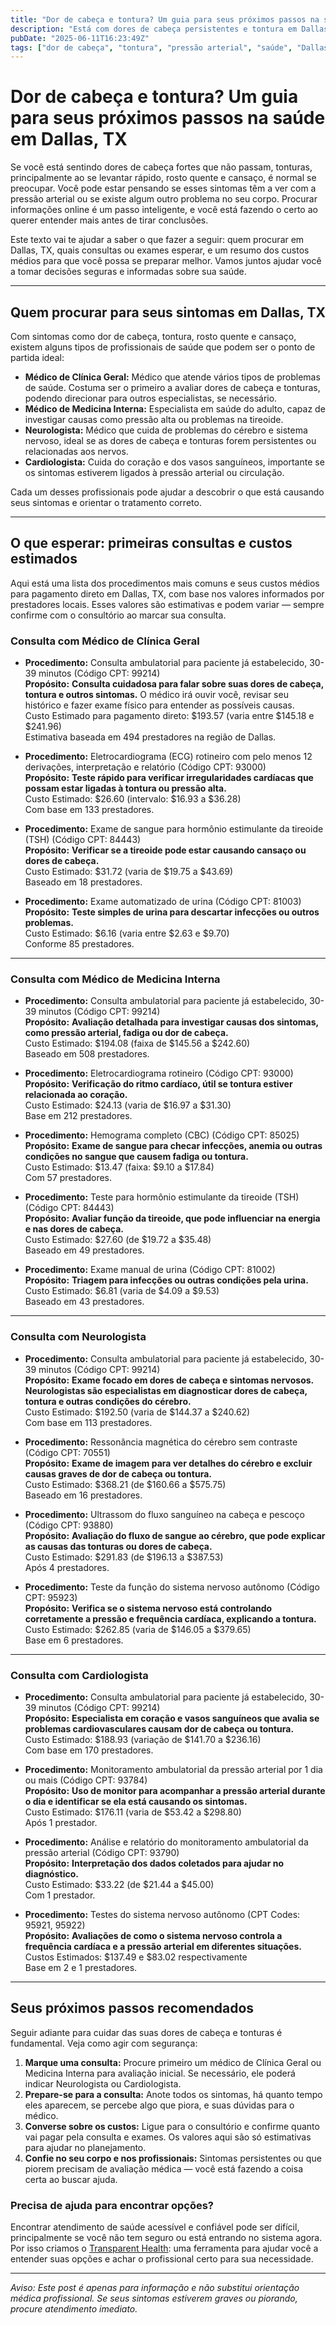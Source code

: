 ```yaml
---
title: "Dor de cabeça e tontura? Um guia para seus próximos passos na saúde em Dallas, TX"
description: "Está com dores de cabeça persistentes e tontura em Dallas? Saiba quem consultar, o que esperar e os custos estimados para seus próximos cuidados médicos."
pubDate: "2025-06-11T16:23:49Z"
tags: ["dor de cabeça", "tontura", "pressão arterial", "saúde", "Dallas", "neurologia", "cardiologia", "clínica geral", "medicina interna"]
---
```


# Dor de cabeça e tontura? Um guia para seus próximos passos na saúde em Dallas, TX

Se você está sentindo dores de cabeça fortes que não passam, tonturas, principalmente ao se levantar rápido, rosto quente e cansaço, é normal se preocupar. Você pode estar pensando se esses sintomas têm a ver com a pressão arterial ou se existe algum outro problema no seu corpo. Procurar informações online é um passo inteligente, e você está fazendo o certo ao querer entender mais antes de tirar conclusões.

Este texto vai te ajudar a saber o que fazer a seguir: quem procurar em Dallas, TX, quais consultas ou exames esperar, e um resumo dos custos médios para que você possa se preparar melhor. Vamos juntos ajudar você a tomar decisões seguras e informadas sobre sua saúde.

---

## Quem procurar para seus sintomas em Dallas, TX

Com sintomas como dor de cabeça, tontura, rosto quente e cansaço, existem alguns tipos de profissionais de saúde que podem ser o ponto de partida ideal:

- **Médico de Clínica Geral:** Médico que atende vários tipos de problemas de saúde. Costuma ser o primeiro a avaliar dores de cabeça e tonturas, podendo direcionar para outros especialistas, se necessário.
- **Médico de Medicina Interna:** Especialista em saúde do adulto, capaz de investigar causas como pressão alta ou problemas na tireoide.
- **Neurologista:** Médico que cuida de problemas do cérebro e sistema nervoso, ideal se as dores de cabeça e tonturas forem persistentes ou relacionadas aos nervos.
- **Cardiologista:** Cuida do coração e dos vasos sanguíneos, importante se os sintomas estiverem ligados à pressão arterial ou circulação.

Cada um desses profissionais pode ajudar a descobrir o que está causando seus sintomas e orientar o tratamento correto.

---

## O que esperar: primeiras consultas e custos estimados

Aqui está uma lista dos procedimentos mais comuns e seus custos médios para pagamento direto em Dallas, TX, com base nos valores informados por prestadores locais. Esses valores são estimativas e podem variar — sempre confirme com o consultório ao marcar sua consulta.

### Consulta com Médico de Clínica Geral

- **Procedimento:** Consulta ambulatorial para paciente já estabelecido, 30-39 minutos (Código CPT: 99214)  
  **Propósito:** **Consulta cuidadosa para falar sobre suas dores de cabeça, tontura e outros sintomas.** O médico irá ouvir você, revisar seu histórico e fazer exame físico para entender as possíveis causas.  
  Custo Estimado para pagamento direto: $193.57 (varia entre $145.18 e $241.96)  
  Estimativa baseada em 494 prestadores na região de Dallas.

- **Procedimento:** Eletrocardiograma (ECG) rotineiro com pelo menos 12 derivações, interpretação e relatório (Código CPT: 93000)  
  **Propósito:** **Teste rápido para verificar irregularidades cardíacas que possam estar ligadas à tontura ou pressão alta.**  
  Custo Estimado: $26.60 (intervalo: $16.93 a $36.28)  
  Com base em 133 prestadores.

- **Procedimento:** Exame de sangue para hormônio estimulante da tireoide (TSH) (Código CPT: 84443)  
  **Propósito:** **Verificar se a tireoide pode estar causando cansaço ou dores de cabeça.**  
  Custo Estimado: $31.72 (varia de $19.75 a $43.69)  
  Baseado em 18 prestadores.

- **Procedimento:** Exame automatizado de urina (Código CPT: 81003)  
  **Propósito:** **Teste simples de urina para descartar infecções ou outros problemas.**  
  Custo Estimado: $6.16 (varia entre $2.63 e $9.70)  
  Conforme 85 prestadores.

---

### Consulta com Médico de Medicina Interna

- **Procedimento:** Consulta ambulatorial para paciente já estabelecido, 30-39 minutos (Código CPT: 99214)  
  **Propósito:** **Avaliação detalhada para investigar causas dos sintomas, como pressão arterial, fadiga ou dor de cabeça.**  
  Custo Estimado: $194.08 (faixa de $145.56 a $242.60)  
  Baseado em 508 prestadores.

- **Procedimento:** Eletrocardiograma rotineiro (Código CPT: 93000)  
  **Propósito:** **Verificação do ritmo cardíaco, útil se tontura estiver relacionada ao coração.**  
  Custo Estimado: $24.13 (varia de $16.97 a $31.30)  
  Base em 212 prestadores.

- **Procedimento:** Hemograma completo (CBC) (Código CPT: 85025)  
  **Propósito:** **Exame de sangue para checar infecções, anemia ou outras condições no sangue que causem fadiga ou tontura.**  
  Custo Estimado: $13.47 (faixa: $9.10 a $17.84)  
  Com 57 prestadores.

- **Procedimento:** Teste para hormônio estimulante da tireoide (TSH) (Código CPT: 84443)  
  **Propósito:** **Avaliar função da tireoide, que pode influenciar na energia e nas dores de cabeça.**  
  Custo Estimado: $27.60 (de $19.72 a $35.48)  
  Baseado em 49 prestadores.

- **Procedimento:** Exame manual de urina (Código CPT: 81002)  
  **Propósito:** **Triagem para infecções ou outras condições pela urina.**  
  Custo Estimado: $6.81 (varia de $4.09 a $9.53)  
  Baseado em 43 prestadores.

---

### Consulta com Neurologista

- **Procedimento:** Consulta ambulatorial para paciente já estabelecido, 30-39 minutos (Código CPT: 99214)  
  **Propósito:** **Exame focado em dores de cabeça e sintomas nervosos. Neurologistas são especialistas em diagnosticar dores de cabeça, tontura e outras condições do cérebro.**  
  Custo Estimado: $192.50 (varia de $144.37 a $240.62)  
  Com base em 113 prestadores.

- **Procedimento:** Ressonância magnética do cérebro sem contraste (Código CPT: 70551)  
  **Propósito:** **Exame de imagem para ver detalhes do cérebro e excluir causas graves de dor de cabeça ou tontura.**  
  Custo Estimado: $368.21 (de $160.66 a $575.75)  
  Baseado em 16 prestadores.

- **Procedimento:** Ultrassom do fluxo sanguíneo na cabeça e pescoço (Código CPT: 93880)  
  **Propósito:** **Avaliação do fluxo de sangue ao cérebro, que pode explicar as causas das tonturas ou dores de cabeça.**  
  Custo Estimado: $291.83 (de $196.13 a $387.53)  
  Após 4 prestadores.

- **Procedimento:** Teste da função do sistema nervoso autônomo (Código CPT: 95923)  
  **Propósito:** **Verifica se o sistema nervoso está controlando corretamente a pressão e frequência cardíaca, explicando a tontura.**  
  Custo Estimado: $262.85 (varia de $146.05 a $379.65)  
  Base em 6 prestadores.

---

### Consulta com Cardiologista

- **Procedimento:** Consulta ambulatorial para paciente já estabelecido, 30-39 minutos (Código CPT: 99214)  
  **Propósito:** **Especialista em coração e vasos sanguíneos que avalia se problemas cardiovasculares causam dor de cabeça ou tontura.**  
  Custo Estimado: $188.93 (variação de $141.70 a $236.16)  
  Com base em 170 prestadores.

- **Procedimento:** Monitoramento ambulatorial da pressão arterial por 1 dia ou mais (Código CPT: 93784)  
  **Propósito:** **Uso de monitor para acompanhar a pressão arterial durante o dia e identificar se ela está causando os sintomas.**  
  Custo Estimado: $176.11 (varia de $53.42 a $298.80)  
  Após 1 prestador.

- **Procedimento:** Análise e relatório do monitoramento ambulatorial da pressão arterial (Código CPT: 93790)  
  **Propósito:** **Interpretação dos dados coletados para ajudar no diagnóstico.**  
  Custo Estimado: $33.22 (de $21.44 a $45.00)  
  Com 1 prestador.

- **Procedimento:** Testes do sistema nervoso autônomo (CPT Codes: 95921, 95922)  
  **Propósito:** **Avaliações de como o sistema nervoso controla a frequência cardíaca e a pressão arterial em diferentes situações.**  
  Custos Estimados: $137.49 e $83.02 respectivamente  
  Base em 2 e 1 prestadores.

---

## Seus próximos passos recomendados

Seguir adiante para cuidar das suas dores de cabeça e tonturas é fundamental. Veja como agir com segurança:

1. **Marque uma consulta:** Procure primeiro um médico de Clínica Geral ou Medicina Interna para avaliação inicial. Se necessário, ele poderá indicar Neurologista ou Cardiologista.
2. **Prepare-se para a consulta:** Anote todos os sintomas, há quanto tempo eles aparecem, se percebe algo que piora, e suas dúvidas para o médico.
3. **Converse sobre os custos:** Ligue para o consultório e confirme quanto vai pagar pela consulta e exames. Os valores aqui são só estimativas para ajudar no planejamento.
4. **Confie no seu corpo e nos profissionais:** Sintomas persistentes ou que piorem precisam de avaliação médica — você está fazendo a coisa certa ao buscar ajuda.

### Precisa de ajuda para encontrar opções?

Encontrar atendimento de saúde acessível e confiável pode ser difícil, principalmente se você não tem seguro ou está entrando no sistema agora. Por isso criamos o [Transparent Health](https://transparenthealth.ai): uma ferramenta para ajudar você a entender suas opções e achar o profissional certo para sua necessidade.

---

*Aviso: Este post é apenas para informação e não substitui orientação médica profissional. Se seus sintomas estiverem graves ou piorando, procure atendimento imediato.*